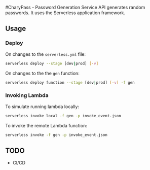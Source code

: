 #CharyPass - Password Generation Service
API generates random passwords. It uses the Serverless application framework.

## Usage
### Deploy
On changes to the `serverless.yml` file:
```bash
serverless deploy --stage [dev|prod] [-v]
```
On changes to the the `gen` function:
```bash
serverless deploy function --stage [dev|prod] [-v] -f gen
```
### Invoking Lambda
To simulate running lambda locally:
```bash
serverless invoke local -f gen -p invoke_event.json
```
To invoke the remote Lambda function:
```bash
serverless invoke -f gen -p invoke_event.json
```
## TODO
- CI/CD
